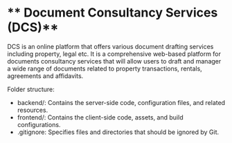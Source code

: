 # ** Document Consultancy Services (DCS)**

DCS is an online platform that offers various document drafting services including property, legal etc.
It is a comprehensive web-based platform for documents consultancy services that will allow users to draft and manager a wide range of documents related to property transactions, rentals, agreements and affidavits.

Folder structure:

- backend/: Contains the server-side code, configuration files, and related resources.
- frontend/: Contains the client-side code, assets, and build configurations.
- .gitignore: Specifies files and directories that should be ignored by Git.

